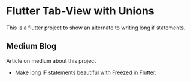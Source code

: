 # Flutter Tab-View with Unions

This is a flutter project to show an alternate to writing long if statements.

## Medium Blog

Article on medium about this project

- [Make long IF statements beautiful with Freezed in Flutter.](https://flutter.dev/docs/get-started/codelab)
